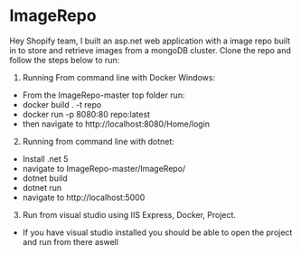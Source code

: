 # ImageRepo


Hey Shopify team, I built an asp.net web application with a image repo built in to store and retrieve images from a mongoDB cluster.
Clone the repo and follow the steps below to run:








1) Running From command line with Docker Windows:

* From the ImageRepo-master top folder run:
* docker build . -t repo
* docker run -p 8080:80 repo:latest
* then navigate to http://localhost:8080/Home/login

2) Running from command line with dotnet:

* Install .net 5
* navigate to ImageRepo-master/ImageRepo/
* dotnet build
* dotnet run
* navigate to http://localhost:5000

3) Run from visual studio using IIS Express, Docker, Project.

* If you have visual studio installed you should be able to open the project and run from there aswell
